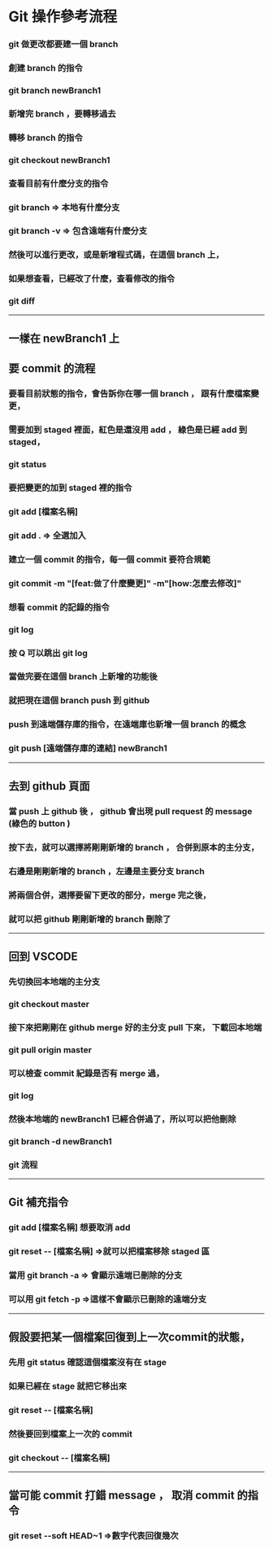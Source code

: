 # Git 操作參考流程
### git 做更改都要建一個 branch
### 創建 branch 的指令
### git branch newBranch1
### 新增完 branch ，要轉移過去
### 轉移 branch 的指令
### git checkout newBranch1
### 查看目前有什麼分支的指令
### git branch => 本地有什麼分支
### git branch -v => 包含遠端有什麼分支
### 然後可以進行更改，或是新增程式碼，在這個 branch 上，
### 如果想查看，已經改了什麼，查看修改的指令
### git diff

---
## 一樣在 newBranch1 上
## 要 commit 的流程
### 要看目前狀態的指令，會告訴你在哪一個 branch ， 跟有什麼檔案變更，
### 需要加到 staged 裡面，紅色是還沒用 add ， 綠色是已經 add 到 staged，
### git status
### 要把變更的加到 staged 裡的指令
### git add [檔案名稱]
### git add . => 全選加入
### 建立一個 commit 的指令，每一個 commit 要符合規範
### git commit -m "[feat:做了什麼變更]" -m"[how:怎麼去修改]"
### 想看 commit 的記錄的指令
### git log
### 按 Q 可以跳出 git log
### 當做完要在這個 branch 上新增的功能後
### 就把現在這個 branch push 到 github
### push 到遠端儲存庫的指令，在遠端庫也新增一個 branch 的概念
### git push [遠端儲存庫的連結] newBranch1
---
## 去到 github 頁面
### 當 push 上 github 後 ， github 會出現 pull request 的 message (綠色的 button )
### 按下去，就可以選擇將剛剛新增的 branch ， 合併到原本的主分支，
### 右邊是剛剛新增的 branch ，左邊是主要分支 branch
### 將兩個合併，選擇要留下更改的部分，merge 完之後，
### 就可以把 github 剛剛新增的 branch 刪除了
---
## 回到 VSCODE
### 先切換回本地端的主分支
### git checkout master
### 接下來把剛剛在 github merge 好的主分支 pull 下來， 下載回本地端
### git pull origin master
### 可以檢查 commit 紀錄是否有 merge 過，
### git log
### 然後本地端的 newBranch1 已經合併過了，所以可以把他刪除
### git branch -d newBranch1
### git 流程
---
## Git 補充指令
### git add [檔案名稱] 想要取消 add
### git reset -- [檔案名稱]  =>就可以把檔案移除 staged 區
### 當用 git branch -a => 會顯示遠端已刪除的分支
### 可以用 git fetch -p =>這樣不會顯示已刪除的遠端分支
---
## 假設要把某一個檔案回復到上一次commit的狀態，
### 先用 git status 確認這個檔案沒有在 stage
### 如果已經在 stage 就把它移出來
### git reset -- [檔案名稱]
### 然後要回到檔案上一次的 commit
### git checkout -- [檔案名稱]
---
## 當可能 commit 打錯 message ， 取消 commit 的指令
### git reset --soft HEAD~1  =>數字代表回復幾次